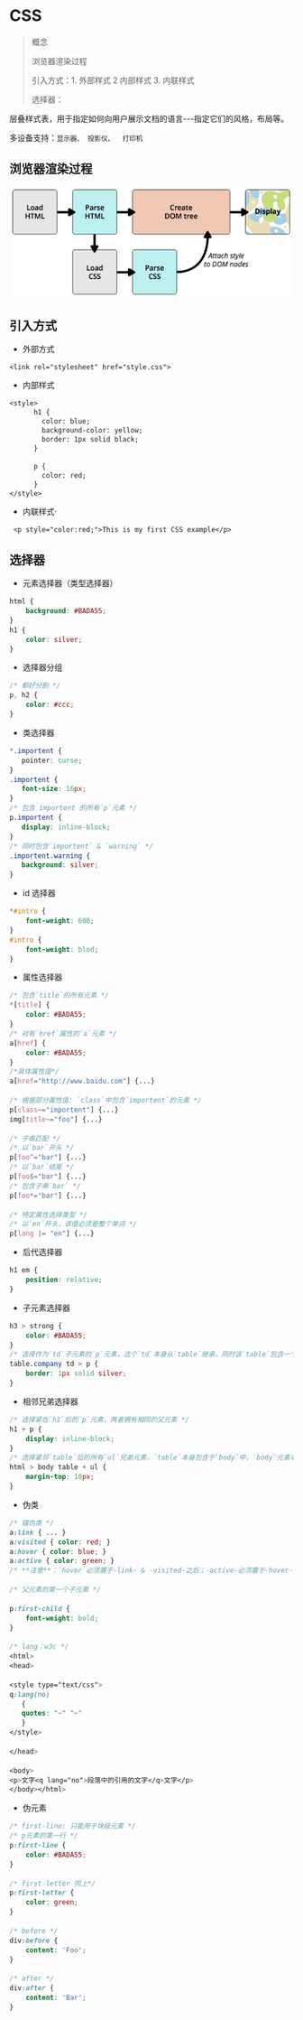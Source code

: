# CSS

> 概念
>
> 浏览器渲染过程
>
> 引入方式：1. 外部样式 2 内部样式 3. 内联样式
>
> 选择器：

层叠样式表，用于指定如何向用户展示文档的语言---指定它们的风格，布局等。

多设备支持：`显示器、 投影仪、  打印机`

## 浏览器渲染过程

![](/assets/WX20170508-133437.png)

## 引入方式

* 外部方式

```
<link rel="stylesheet" href="style.css">
```

* 内部样式

```
<style>
      h1 {
        color: blue;
        background-color: yellow;
        border: 1px solid black;
      }

      p {
        color: red;
      }
</style>
```

* 内联样式·

```
 <p style="color:red;">This is my first CSS example</p>
```

## 选择器

* 元素选择器（类型选择器）

```css
html {
    background: #BADA55;
}
h1 {
    color: silver;
}
```

* 选择器分组

```css
/* 都好分割 */
p, h2 {
    color: #ccc;    
}
```

* 类选择器

```css
*.importent {
   pointer: curse;   
}
.importent {
   font-size: 16px;
}
/* 包含 importent 的所有`p`元素 */
p.importent {
   display: inline-block;
}
/* 同时包含`importent` & `warning` */
.importent.warning {
   background: silver;
}
```

* id 选择器

```css
*#intro {
    font-weight: 600;
}
#intro {
    font-weight: blod;
}
```

* 属性选择器

```css
/* 包含`title`的所有元素 */
*[title] {
    color: #BADA55;
}
/* 对有`href`属性的`a`元素 */
a[href] {
    color: #BADA55;
}
/*具体属性值*/
a[href="http://www.baidu.com"] {...}

/* 根据部分属性值: `class`中包含`importent`的元素 */
p[class~="importent"] {...}
img[title~="foo"] {...}

/* 子串匹配 */
/* 以`bar`开头 */
p[foo^="bar"] {...}
/* 以`bar`结尾 */
p[foo$="bar"] {...}
/* 包含子串`bar` */
p[foo*="bar"] {...}

/* 特定属性选择类型 */ 
/* 以`en`开头，该值必须是整个单词 */
p[lang |= "en"] {...}
```

* 后代选择器

```css
h1 em {
    position: relative;
}
```

* 子元素选择器

```css
h3 > strong {
    color: #BADA55;
}
/* 选择作为`td`子元素的`p`元素，这个`td`本身从`table`继承，同时该`table`包含一个`company`属性*/
table.company td > p {
    border: 1px solid silver;
}
```

* 相邻兄弟选择器

```css
/* 选择紧在`h1`后的`p`元素，两者拥有相同的父元素 */
h1 + p {
    display: inline-block;
}
/* 选择紧邻`table`后的所有`ul`兄弟元素，`table`本身包含于`body`中，`body`元素本身属于`html`的子元素 */
html > body table + ul {
    margin-top: 10px;
}
```

* 伪类

```css
/* 锚伪类 */
a:link { ... }
a:visited { color: red; }
a:hover { color: blue; }
a:active { color: green; }
/* **注意**：`hover`必须置于·link· & ·visited·之后；·active·必须置于·hover·之后 */

/* 父元素的第一个子元素 */

p:first-child {
    font-weight: bold;
}

/* lang：w3c */
<html>
<head>

<style type="text/css">
q:lang(no)
   {
   quotes: "~" "~"
   }
</style>

</head>

<body>
<p>文字<q lang="no">段落中的引用的文字</q>文字</p>
</body></html>
```

* 伪元素

```css
/* first-line: 只能用于块级元素 */
/* p元素的第一行 */
p:first-line {
    color: #BADA55;
}

/* first-letter 同上*/
p:first-letter {
    color: green;
}

/* before */
div:before {
    content: 'Foo';
}

/* after */
div:after {
    content: 'Bar';
}
```



